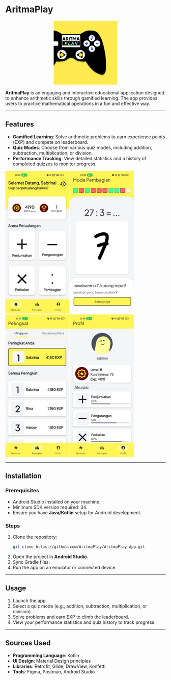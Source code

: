 # AritmaPlay

<div align="center">
<img src="https://github.com/AritmaPlay/AritmaPlay-App/blob/main/Launcher%20Icon.png?raw=true" alt="GitHub logo" width="200">
</div>

**AritmaPlay** is an engaging and interactive educational application designed to enhance arithmetic skills through gamified learning. The app provides users to practice mathematical operations in a fun and effective way.

---

## Features

- **Gamified Learning**: Solve arithmetic problems to earn experience points (EXP) and compete on leaderboard.  
- **Quiz Modes**: Choose from various quiz modes, including addition, subtraction, multiplication, or division.  
- **Performance Tracking**: View detailed statistics and a history of completed quizzes to monitor progress.

<img src="https://github.com/AritmaPlay/AritmaPlay-App/blob/main/home.jpg?raw=true" alt="Home Screen" width="200">  

<img src="https://github.com/AritmaPlay/AritmaPlay-App/blob/main/quiz.jpg?raw=true" alt="Quiz Mode Selection" width="200">  

<img src="https://github.com/AritmaPlay/AritmaPlay-App/blob/main/rank.jpg?raw=true" alt="Leaderboard" width="200">  

<img src="https://github.com/AritmaPlay/AritmaPlay-App/blob/main/profile.jpg?raw=true" alt="Profile" width="200"> 

---
## Installation

### Prerequisites
- Android Studio installed on your machine.
- Minimum SDK version required: 34.
- Ensure you have **Java/Kotlin** setup for Android development.

### Steps
1. Clone the repository:
   ```bash
   git clone https://github.com/AritmaPlay/AritmaPlay-App.git
   ```
2. Open the project in **Android Studio**.
3. Sync Gradle files.
4. Run the app on an emulator or connected device.
   
---

## Usage

1. Launch the app.  
2. Select a quiz mode (e.g., addition, subtraction, multiplication, or division).  
3. Solve problems and earn EXP to climb the leaderboard.  
4. View your performance statistics and quiz history to track progress.

---   

## Sources Used

- **Programming Language**: Kotlin  
- **UI Design**: Material Design principles  
- **Libraries**: Retrofit, Glide, DrawView, Konfetti  
- **Tools**: Figma, Postman, Android Studio  
